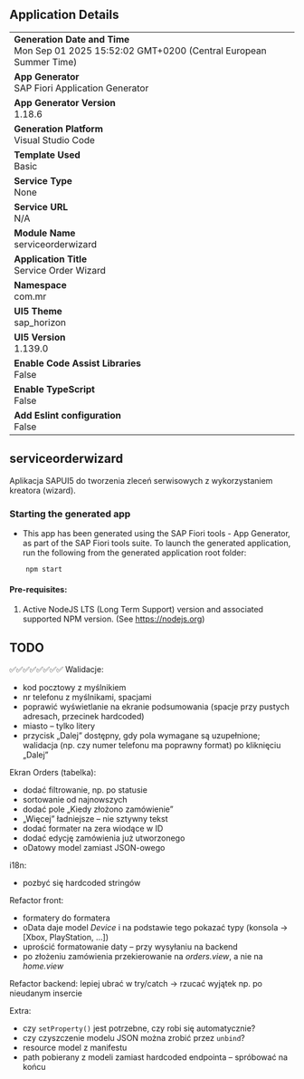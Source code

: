 ## Application Details
|               |
| ------------- |
|**Generation Date and Time**<br>Mon Sep 01 2025 15:52:02 GMT+0200 (Central European Summer Time)|
|**App Generator**<br>SAP Fiori Application Generator|
|**App Generator Version**<br>1.18.6|
|**Generation Platform**<br>Visual Studio Code|
|**Template Used**<br>Basic|
|**Service Type**<br>None|
|**Service URL**<br>N/A|
|**Module Name**<br>serviceorderwizard|
|**Application Title**<br>Service Order Wizard|
|**Namespace**<br>com.mr|
|**UI5 Theme**<br>sap_horizon|
|**UI5 Version**<br>1.139.0|
|**Enable Code Assist Libraries**<br>False|
|**Enable TypeScript**<br>False|
|**Add Eslint configuration**<br>False|

## serviceorderwizard

Aplikacja SAPUI5 do tworzenia zleceń serwisowych z wykorzystaniem kreatora (wizard).

### Starting the generated app

-   This app has been generated using the SAP Fiori tools - App Generator, as part of the SAP Fiori tools suite.  To launch the generated application, run the following from the generated application root folder:

```
    npm start
```

#### Pre-requisites:

1. Active NodeJS LTS (Long Term Support) version and associated supported NPM version.  (See https://nodejs.org)


## TODO
✅✅✅✅✅✅✅✅
Walidacje:
* kod pocztowy z myślnikiem
* nr telefonu z myślnikami, spacjami
* poprawić wyświetlanie na ekranie podsumowania (spacje przy pustych adresach, przecinek hardcoded)
* miasto – tylko litery
* przycisk „Dalej” dostępny, gdy pola wymagane są uzupełnione; walidacja (np. czy numer telefonu ma poprawny format) po kliknięciu „Dalej”

Ekran Orders (tabelka):
* dodać filtrowanie, np. po statusie
* sortowanie od najnowszych
* dodać pole „Kiedy złożono zamówienie”
* „Więcej” ładniejsze – nie sztywny tekst
* dodać formater na zera wiodące w ID
* dodać edycję zamówienia już utworzonego
* oDatowy model zamiast JSON-owego

i18n:
* pozbyć się hardcoded stringów

Refactor front:
* formatery do formatera
* oData daje model *Device* i na podstawie tego pokazać typy (konsola → \[Xbox, PlayStation, …])
* uprościć formatowanie daty – przy wysyłaniu na backend
* po złożeniu zamówienia przekierowanie na *orders.view*, a nie na *home.view*

Refactor backend:
lepiej ubrać w try/catch → rzucać wyjątek np. po nieudanym insercie

Extra:
* czy `setProperty()` jest potrzebne, czy robi się automatycznie?
* czy czyszczenie modelu JSON można zrobić przez `unbind`?
* resource model z manifestu
* path pobierany z modeli zamiast hardcoded endpointa – spróbować na końcu




